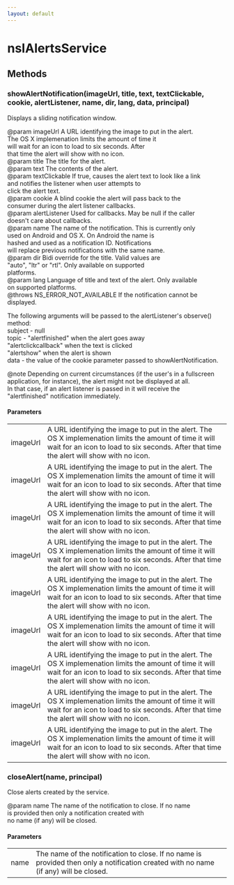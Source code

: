 ```yaml
---
layout: default
---
```


# nsIAlertsService #

## Methods ##

### showAlertNotification(imageUrl, title, text, textClickable, cookie, alertListener, name, dir, lang, data, principal) ###
  
Displays a sliding notification window.  
  
@param imageUrl       A URL identifying the image to put in the alert.  
                      The OS X implemenation limits the amount of time it  
                      will wait for an icon to load to six seconds. After  
                      that time the alert will show with no icon.  
@param title          The title for the alert.  
@param text           The contents of the alert.  
@param textClickable  If true, causes the alert text to look like a link  
                      and notifies the listener when user attempts to   
                      click the alert text.  
@param cookie         A blind cookie the alert will pass back to the   
                      consumer during the alert listener callbacks.  
@param alertListener  Used for callbacks. May be null if the caller   
                      doesn't care about callbacks.  
@param name           The name of the notification. This is currently only  
                      used on Android and OS X. On Android the name is  
                      hashed and used as a notification ID. Notifications  
                      will replace previous notifications with the same name.  
@param dir            Bidi override for the title. Valid values are  
                      "auto", "ltr" or "rtl". Only available on supported  
                      platforms.  
@param lang           Language of title and text of the alert. Only available  
                      on supported platforms.  
@throws NS_ERROR_NOT_AVAILABLE If the notification cannot be displayed.  
  
The following arguments will be passed to the alertListener's observe()   
method:  
  subject - null  
  topic   - "alertfinished" when the alert goes away  
            "alertclickcallback" when the text is clicked  
            "alertshow" when the alert is shown  
  data    - the value of the cookie parameter passed to showAlertNotification.  
  
@note Depending on current circumstances (if the user's in a fullscreen  
      application, for instance), the alert might not be displayed at all.  
      In that case, if an alert listener is passed in it will receive the  
      "alertfinished" notification immediately.  
  

#### Parameters ####

<table>

<tr>
<td>imageUrl</td>
<td>A URL identifying the image to put in the alert.  
                      The OS X implemenation limits the amount of time it  
                      will wait for an icon to load to six seconds. After  
                      that time the alert will show with no icon.  
</td>
</tr>

<tr>
<td>imageUrl</td>
<td>A URL identifying the image to put in the alert.  
                      The OS X implemenation limits the amount of time it  
                      will wait for an icon to load to six seconds. After  
                      that time the alert will show with no icon.  
</td>
</tr>

<tr>
<td>imageUrl</td>
<td>A URL identifying the image to put in the alert.  
                      The OS X implemenation limits the amount of time it  
                      will wait for an icon to load to six seconds. After  
                      that time the alert will show with no icon.  
</td>
</tr>

<tr>
<td>imageUrl</td>
<td>A URL identifying the image to put in the alert.  
                      The OS X implemenation limits the amount of time it  
                      will wait for an icon to load to six seconds. After  
                      that time the alert will show with no icon.  
</td>
</tr>

<tr>
<td>imageUrl</td>
<td>A URL identifying the image to put in the alert.  
                      The OS X implemenation limits the amount of time it  
                      will wait for an icon to load to six seconds. After  
                      that time the alert will show with no icon.  
</td>
</tr>

<tr>
<td>imageUrl</td>
<td>A URL identifying the image to put in the alert.  
                      The OS X implemenation limits the amount of time it  
                      will wait for an icon to load to six seconds. After  
                      that time the alert will show with no icon.  
</td>
</tr>

<tr>
<td>imageUrl</td>
<td>A URL identifying the image to put in the alert.  
                      The OS X implemenation limits the amount of time it  
                      will wait for an icon to load to six seconds. After  
                      that time the alert will show with no icon.  
</td>
</tr>

<tr>
<td>imageUrl</td>
<td>A URL identifying the image to put in the alert.  
                      The OS X implemenation limits the amount of time it  
                      will wait for an icon to load to six seconds. After  
                      that time the alert will show with no icon.  
</td>
</tr>

<tr>
<td>imageUrl</td>
<td>A URL identifying the image to put in the alert.  
                      The OS X implemenation limits the amount of time it  
                      will wait for an icon to load to six seconds. After  
                      that time the alert will show with no icon.  
</td>
</tr>

</table>

### closeAlert(name, principal) ###
  
Close alerts created by the service.  
  
@param name           The name of the notification to close. If no name  
                      is provided then only a notification created with  
                      no name (if any) will be closed.  
  

#### Parameters ####

<table>

<tr>
<td>name</td>
<td>The name of the notification to close. If no name  
                      is provided then only a notification created with  
                      no name (if any) will be closed.  
</td>
</tr>

</table>
